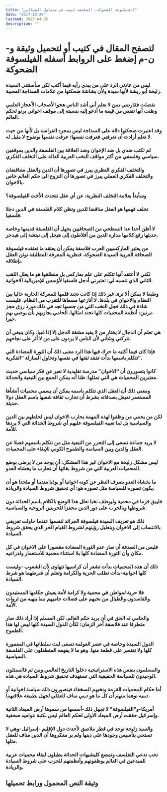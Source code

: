 ```yaml
---
title: "الفيلسوفة الضحوكة، الفلسفة ليست في متناول الطبالين"
date: "2017-10-29"
lastmod: 2025-04-05
description: ""
---
```

# **لتصفح المقال في كتيب أو لتحميل وثيقة و-ن-م إضغط على الروابط أسفله** **الفيلسوفة الضحوكة**

### ليس من عادتي الرد على من يبدي رأيه فيما أكتب لكن سأستثني السيدة زليخة أبو ريشة لأنها سيدة ولأن بشاشة ضحكتها من علامات السذاجة المحببة.

### تفضلت فقارنتني بمن لا تعلم أني أشد الناس هجوا لأصحاب الأعجاز العلمي وظنت أنها تنقص من قيمة ما أدعو إليه بنسبته إلى موقف اخواني يرنو لحكم العالم.

### وقد اعتبرت ضحكتها دالة على السذاجة ليس بمجرد الفراسة بل لأنها من حيث لا تعلم أرادت أن تعرفني فعرفت نفسها: عرفت نفسها بوضوح لا مثيل له.

### لم تكتب ضدي بل ضد الإخوان وضد العلاقة بين الفلسفة والدين بموقفين سياسي وفلسفي من أكثر مواقف النخب العربية الدالة على التخلف الفكري.

### والتخلف الفكري النظري يبرز في تصورها أن الدين والعقل متناقضان والتخلف الفكري العملي يبرز في تصورها أن النزوع الى حكم العالم خاص بالاخوان.

### وسأبدأ بعلامة التخلف النظرية: عن أي عقل تتحدث الأخت الفيلسوفة؟

### تخلف فهمها هو العقل مناقضا للدين وتظن كلام الفلسفة في الدين دجلا فلسفيا.

### لا أظن أحدا عدا السطحي من الصحافيين يجهل أن الفلسفة قديمها وخاصة حديثها رفع كلامها مداره الدين من أفلاطون إلى هيجل إلى نيتشة إلى هيدجر.

### من يعتبر الماركسيين العرب فلاسفة يمكن أن يعتقد ما تعتقده فيلسوفة الصحافة العربية السيدة الضحوكة. فنظرية المعرفة المطابقة توثن العقل بإطلاقه.

### لكني لا أعتقد أنها تتكلم على علم بماركس بل منطلقها هو ما يعلل اللقب الثاني الذي تنسبه لي: تعتبرني أدجل فلسفيا لأؤسس للإمبريالية الاخوانية.

### وطبعا لا يمكن ألا ترى غير ذلك إذا كانت تجند قلمها للمعركة الجارية حاليا بين النظام والاخوان في بلدها. لا أنازعها مسعاها للتقرب من النظام. فليست شاذة في ذلك فجل النخب التي من جنسها تجد في ذلك مورد رزق مجز مرتين: أنظمة المحميات كلها تجند امثالها. الحامي يجازيهم بأن يوصي بهم خيرا.

### هي تعلم أن الدجال لا يختار من لا يفيد مشقة الدجل إلا إذا غبيا. وكان ينبغي أن تتركني وشأني لأن الناس لا يردون على من لا أثر على نجاحهم.

### فإذا كان فيما أكتبه ما حرك فيها هذا الرد معنى ذلك أن الثورة المضادة التي تتكلم باسمها بدأت تفقد ثقتها في نفسها وتحاول المنازلة “الفكرية”.

### كانوا يتصورون أن “الاخوان” مدرسة تقليدية لا تعبر عن فكر سياسي حديث معتبرين المحميات هي التي تمثلها: ظنا أنه يمكن الجمع بين التبعية والحداثة.

### ومعنى ذلك أن العقل الذي تتكلم باسمه يمكن أن يسمي محميات أنشأها المستعمر تعيش بصدقاته بشرط أن تحارب ثقافة شعبها باسم العقل دولا حديثة.

### لكن من يحمي من وظفوا لهذه المهمة يحارب الاخوان ليس لخلطهم بين الدين والسياسية بل لما تعيبه الفيلسوفة عليهم أي شروط الحداثة التي لا يردها للأمة.

### لا يريد جماعة تسعى إلى التحرر من التبعية مثل من تتكلم باسمهم فصلا عن العقل والدين وبين السياسة والطموح الكوني للإبقاء على المحميات.

### ليس مشكل زليخة مع الاخوان غير هذا المشكل: أن يوجد من لا يرضى بوضع المحميات العربية التي من شروط بقائها أن تحارب ما يخشاه العدو.

### ما يخشاه العدو بصرف النظر عن كونه اخوانيا أو بوذيا متدينا أو ملحدا هو أن يكون تصوره للسياسة مثل تصوره هو: أي تحقيق شروط السيادة والريادة.

### فليبق قزما في محمية وليوظف نخبا تعلل هذا الوضع بالكلام باسم الحداثة دون شروطها وبالحرب على دور الدين محفزا للحريتين الروحية والسياسية.

### ذلك هو تعريف السيدة فيلسوفة الجرائد لنفسها عندما حاولت تعريفي بالانتساب إلى الاخوان وبتعليل رؤيتهم لشروط القيام الحر الذي يحقق شروط السيادة.

### فليس من الصدفة أن صار عدو الثورة المضادة مقصورا على الاخوان في كل مكان وأن الثورة المضادة كلها بلا استثناء محمية للاستعمار ولذراعيه.

### ذلك أن هذه المحميات بدأت تشعر أن كراسيها تتهاوى لأن الشعوب -وليست كلها اخوانية-بدأت تطلب الحرية والكرامة وتعلم أن شرطهما هو شرط السيادة.

### فلا حرية لمواطن في محمية ولا كرامة لأمة يعيش حكامها المستبدون والفاسدون والطبال من نخبهم على فضلات حاميهم مما ينهبه من ثروات الأمة.

### والحامي له الحق في أن يريد حكم العالم. لكن المسلم إذا أراد ذلك صار متطرفا عند فلاسفة آخر الزمان: لكأن الدول السيدة كلها ليس لها هذا الطموح.

### الدول السيدة وخاصة في عصر العولمة تسعى لبث سلطانها في المعمورة كلها ولا تقتصر على قطعة منها. وهو ما لا يفهمه المتطفلون على الفلسفة السياسية.

### والمسلمون بنفس هذه الاستراتيجية دخلوا التاريخ العالمي ومن ثم فالممثلون الوحيدون للسياسة الحقيقية التي تستهدف تحقيق شروط السيادة هي هذه.

### أما حكام المحميات القزمة ونخبهم السخفاء فيتصورون ذلك سياسة اخوانية أو دينية توهما منهم أن كل ما هو ديني مناف للعقلي لجهل بطبيعة علاقتهما.

### أمريكا-و”الفيلسوفة” لا تجهل ذلك-أسسها من سموها أرض الميعاد الثانية وإسرائيل حققت أرض الميعاد الاولى لحكم العالم ليس بكتبة عواميد صحفية.

### والسيد زليخة توجد في قطر ملاصق لأحدث دول الإقليم -إسرائيل-وهي لا تستحي بتأسيس وجودها على دينها ولم ير مفكروها أن الدين مناف للعقل مثلها.

### نخب تدعي التفلسف وتمضغ كليشيهات الحداثة يطبلون لبقاء محميات عربية للمبدعين في العالم يوظفونهم وأنظمتهم للحرب على شروط السيادة والريادة.

## وثيقة النص المحمول ورابط تحميلها

###

